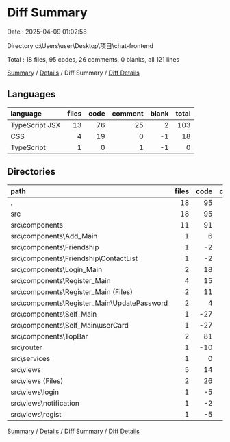 # Diff Summary

Date : 2025-04-09 01:02:58

Directory c:\\Users\\user\\Desktop\\项目\\chat-frontend

Total : 18 files,  95 codes, 26 comments, 0 blanks, all 121 lines

[Summary](results.md) / [Details](details.md) / Diff Summary / [Diff Details](diff-details.md)

## Languages
| language | files | code | comment | blank | total |
| :--- | ---: | ---: | ---: | ---: | ---: |
| TypeScript JSX | 13 | 76 | 25 | 2 | 103 |
| CSS | 4 | 19 | 0 | -1 | 18 |
| TypeScript | 1 | 0 | 1 | -1 | 0 |

## Directories
| path | files | code | comment | blank | total |
| :--- | ---: | ---: | ---: | ---: | ---: |
| . | 18 | 95 | 26 | 0 | 121 |
| src | 18 | 95 | 26 | 0 | 121 |
| src\\components | 11 | 91 | 12 | 4 | 107 |
| src\\components\\Add_Main | 1 | 6 | 0 | 0 | 6 |
| src\\components\\Friendship | 1 | -2 | 0 | 1 | -1 |
| src\\components\\Friendship\\ContactList | 1 | -2 | 0 | 1 | -1 |
| src\\components\\Login_Main | 2 | 18 | 6 | 0 | 24 |
| src\\components\\Register_Main | 4 | 15 | 8 | -1 | 22 |
| src\\components\\Register_Main (Files) | 2 | 11 | 5 | -1 | 15 |
| src\\components\\Register_Main\\UpdatePassword | 2 | 4 | 3 | 0 | 7 |
| src\\components\\Self_Main | 1 | -27 | 0 | -1 | -28 |
| src\\components\\Self_Main\\userCard | 1 | -27 | 0 | -1 | -28 |
| src\\components\\TopBar | 2 | 81 | -2 | 5 | 84 |
| src\\router | 1 | -10 | 12 | 0 | 2 |
| src\\services | 1 | 0 | 1 | -1 | 0 |
| src\\views | 5 | 14 | 1 | -3 | 12 |
| src\\views (Files) | 2 | 26 | 1 | 1 | 28 |
| src\\views\\login | 1 | -5 | 0 | -2 | -7 |
| src\\views\\notification | 1 | -2 | 0 | 0 | -2 |
| src\\views\\regist | 1 | -5 | 0 | -2 | -7 |

[Summary](results.md) / [Details](details.md) / Diff Summary / [Diff Details](diff-details.md)